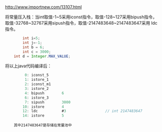 http://www.importnew.com/13107.html

将常量压入栈：当int取值-1~5采用iconst指令，取值-128~127采用bipush指令，取值-32768~32767采用sipush指令，取值-2147483648~2147483647采用 ldc 指令。
```java
		int i=5; 
		int j=-1;
		int b = 6;
		int c = 3000;
    int d = Integer.MAX_VALUE;
```
将以上java代码编译后：
```java
         0: iconst_5
         1: istore_1
         2: iconst_m1
         3: istore_2
         4: bipush        6
         6: istore_3
         7: sipush        3000
        10: istore        4
        12: ldc           #3                  // int 2147483647
        14: istore        5
```        
        其中2147483647是存储在常量池中
